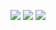 ![](https://badgen.net/badge/人生/failing/red) ![](https://badgen.net/badge/課題/failing/red) ![](https://badgen.net/badge/生存/passed/green)
